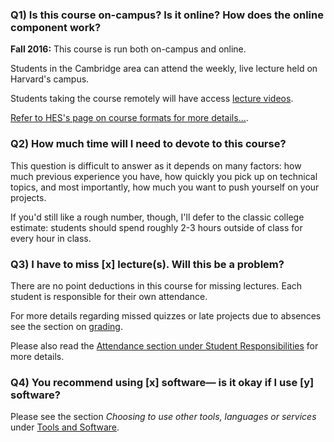 ### Q1) Is this course on-campus? Is it online? How does the online component work?

<!-- __Spring 2016:__
This course is offered online only. View the [Potential Students info page to learn more](/Potential_Students). -->

__Fall 2016:__
This course is run both on-campus and online.

Students in the Cambridge area can attend the weekly, live lecture held on Harvard's campus.

Students taking the course remotely will have access [lecture videos](/Lecture_Videos).

[Refer to HES's page on course formats for more details...](http://www.extension.harvard.edu/courses/course-formats).



### Q2) How much time will I need to devote to this course?
This question is difficult to answer as it depends on many factors: how much previous experience you have, how quickly you pick up on technical topics, and most importantly, how much you want to push yourself on your projects.

If you'd still like a rough number, though, I'll defer to the classic college estimate: students should spend roughly 2-3 hours outside of class for every hour in class.




### Q3) I have to miss [x] lecture(s). Will this be a problem?
There are no point deductions in this course for missing lectures. Each student is responsible for their own attendance.

For more details regarding missed quizzes or late projects due to absences see the section on [grading](/Grading).

Please also read the [Attendance section under Student Responsibilities](/Student_Responsibilities) for more details.




### Q4) You recommend using [x] software&mdash; is it okay if I use [y] software?
Please see the section *Choosing to use other tools, languages or services* under [Tools and Software](/Tools_and_Software).
